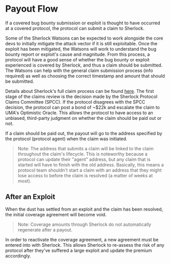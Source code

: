 # Payout Flow

If a covered bug bounty submission or exploit is thought to have occurred at a covered protocol, the protocol can submit a claim to Sherlock.

Some of the Sherlock Watsons can be expected to work alongside the core devs to initially mitigate the attack vector if it is still exploitable. Once the exploit has been mitigated, the Watsons will work to understand the bug bounty report or exploit's cause and magnitude. From this process, a protocol will have a good sense of whether the bug bounty or exploit experienced is covered by Sherlock, and thus a claim should be submitted. The Watsons can help with the general claim submission process (info required) as well as choosing the correct timestamp and amount that should be submitted.

Details about Sherlock's full claim process can be found [here](https://docs.sherlock.xyz/claims/claims-process). The first stage of the claims review is the decision made by the Sherlock Protocol Claims Committee (SPCC). If the protocol disagrees with the SPCC decision, the protocol can post a bond of \~$22k and escalate the claim to UMA's Optimistic Oracle. This allows the protocol to have access to an unbiased, third-party judgment on whether the claim should be paid out or not.

If a claim should be paid out, the payout will go to the address specified by the protocol (protocol agent) when the claim was initiated.

> Note: The address that submits a claim will be linked to the claim throughout the claim's lifecycle. This is noteworthy because a protocol can update their "agent" address, but any claim that is started will have to finish with the old address. Basically, this means a protocol team shouldn't start a claim with an address that they might lose access to before the claim is resolved (a matter of weeks at most).

## After an Exploit

When the dust has settled from an exploit and the claim has been resolved, the initial coverage agreement will become void.&#x20;

> Note: Coverage amounts through Sherlock do not automatically regenerate after a payout.

In order to reactivate the coverage agreement, a new agreement must be entered into with Sherlock. This allows Sherlock to re-assess the risk of any protocol after they've suffered a large exploit and update the premium accordingly.&#x20;
